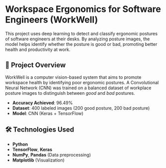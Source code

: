 # Workspace Ergonomics for Software Engineers (WorkWell)

This project uses deep learning to detect and classify ergonomic postures of software engineers at their desks. By analyzing posture images, the model helps identify whether the posture is good or bad, promoting better health and productivity at work.

## 📌 Project Overview

WorkWell is a computer vision-based system that aims to promote workspace health by identifying poor ergonomic postures. A Convolutional Neural Network (CNN) was trained on a balanced dataset of workplace posture images to distinguish between *good* and *bad* postures.

- **Accuracy Achieved**: 96.49%
- **Dataset**: 400 labeled images (200 good posture, 200 bad posture)
- **Model**: CNN (Keras + TensorFlow)

## 🛠️ Technologies Used

- **Python**
- **TensorFlow**, **Keras**
- **NumPy**, **Pandas** (Data preprocessing)
- **Matplotlib** (Visualization)


